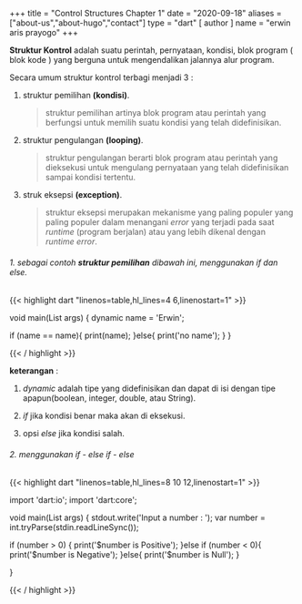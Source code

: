+++
title = "Control Structures Chapter 1"
date = "2020-09-18"
aliases = ["about-us","about-hugo","contact"]
type = "dart"
[ author ]
  name = "erwin aris prayogo"
+++

**Struktur Kontrol** adalah suatu perintah, pernyataan, kondisi, blok program ( blok kode ) yang berguna untuk mengendalikan jalannya alur program.

Secara umum struktur kontrol terbagi menjadi 3 : 

1. struktur pemilihan **(kondisi)**.
    > struktur pemilihan artinya blok program atau perintah yang berfungsi untuk memilih suatu kondisi yang telah didefinisikan.

2. struktur pengulangan **(looping)**.
    > struktur pengulangan berarti blok program atau perintah yang dieksekusi untuk mengulang pernyataan yang telah didefinisikan sampai kondisi tertentu.

3. struk eksepsi **(exception)**.
    > struktur eksepsi merupakan mekanisme yang paling populer yang paling populer dalam menangani _error_ yang terjadi pada saat _runtime_ (program berjalan) atau yang lebih dikenal dengan _runtime error_.

###### 1. sebagai contoh **struktur pemilihan** dibawah ini, menggunakan _if_ dan _else_.

{{< highlight dart "linenos=table,hl_lines=4 6,linenostart=1" >}}

void main(List<String> args) {
  dynamic name = 'Erwin';

  if (name == name){
    print(name);
  }else{
    print('no name');
  }
}

{{< / highlight >}}

**keterangan** :

1. _dynamic_ adalah tipe yang didefinisikan dan dapat di isi dengan tipe apapun(boolean, integer, double, atau String).

2. _if_ jika kondisi benar maka akan di eksekusi.

3. opsi _else_ jika kondisi salah.


###### 2. menggunakan _if - else if - else_

{{< highlight dart "linenos=table,hl_lines=8 10 12,linenostart=1" >}}

import 'dart:io';
import 'dart:core';

void main(List<String> args) {
  stdout.write('Input a number : ');
  var number = int.tryParse(stdin.readLineSync());

  if (number > 0) {
    print('$number is Positive');
  }else if (number < 0){
    print('$number is Negative');
  }else{
    print('$number is Null');
  }

}

{{< / highlight >}}

